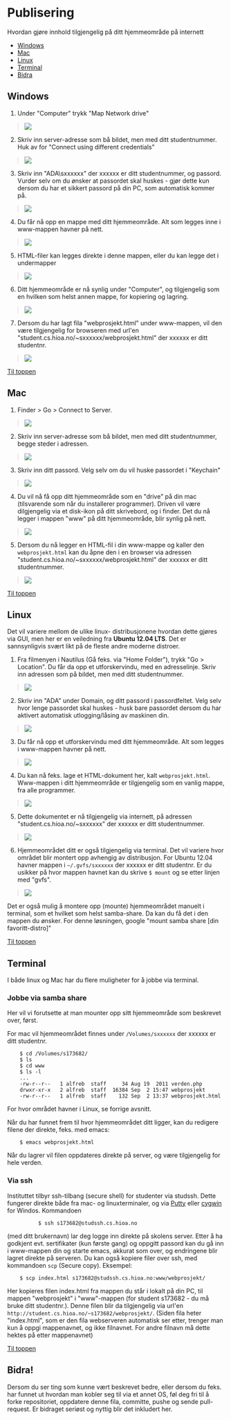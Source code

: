 # Publisering 
Hvordan gjøre innhold tilgjengelig på ditt hjemmeområde på internett

* [Windows](#windows)
* [Mac](#mac)
* [Linux](#linux)
* [Terminal](#terminal)
* [Bidra](#bidra)

## Windows
1. Under "Computer" trykk "Map Network drive"
>![](ms_step1.png)

2. Skriv inn server-adresse som bå bildet, men med ditt studentnummer. Huk av for "Connect using different credentials"
>![](ms_step2.png)

3. Skriv inn "ADA\sxxxxxx" der xxxxxx er ditt studentnummer, og passord. Vurder selv om du ønsker at passordet skal huskes - gjør dette kun dersom du har et sikkert passord på din PC, som automatisk kommer på.
>![](ms_step3.png)

4. Du får nå opp en mappe med ditt hjemmeområde. Alt som legges inne i www-mappen havner på nett.
>![](ms_step4.png)

5. HTML-filer kan legges direkte i denne mappen, eller du kan legge det i undermapper
>![](ms_step5.png)

6. Ditt hjemmeområde er nå synlig under "Computer", og tilgjengelig som en hvilken som helst annen mappe, for kopiering og lagring.
>![](ms_step6.png)

7. Dersom du har lagt fila "webprosjekt.html" under www-mappen, vil den være tilgjengelig for browseren med url'en "student.cs.hioa.no/~sxxxxxx/webprosjekt.html" der xxxxxx er ditt studentnr.
>![](ms_step7.png)

[Til toppen](#publisering)


## Mac

1. Finder > Go > Connect to Server.
>![](mac_step1.png)

2. Skriv inn server-adresse som bå bildet, men med ditt studentnummer, begge steder i adressen. 
>![](mac_step2.png)

3. Skriv inn ditt passord. Velg selv om du vil huske passordet i "Keychain"
>![](mac_step3.png)

4. Du vil nå få opp ditt hjemmeområde som en "drive" på din mac (tilsvarende som når du installerer programmer). Driven vil være dilgjengelig via et disk-ikon på ditt skrivebord, og i finder. Det du nå legger i mappen "www" på ditt hjemmeområde, blir synlig på nett.
>![](mac_step5.png)

5. Dersom du nå legger en HTML-fil i din www-mappe og kaller den `webprosjekt.html` kan du åpne den i en browser via adressen "student.cs.hioa.no/~sxxxxxx/webprosjekt.html" der xxxxxx er ditt studentnummer.
>![](mac_step6.png)


[Til toppen](#publisering) 



## Linux

Det vil variere mellom de ulike linux- distribusjonene hvordan dette gjøres via GUI, men her er en veiledning fra **Ubuntu 12.04 LTS**. Det er sannsynligvis svært likt på de fleste andre moderne distroer.

1. Fra filmenyen i Nautilus (Gå feks. via "Home Folder"), trykk "Go > Location". Du får da opp et utforskervindu, med en adresselinje. Skriv inn adressen som på bildet, men med ditt studentnummer.
>![](linux_step1.png)

2. Skriv inn "ADA" under Domain, og ditt passord i passordfeltet. Velg selv hvor lenge passordet skal huskes - husk bare passordet dersom du har aktivert automatisk utlogging/låsing av maskinen din.
>![](linux_step2.png)

3. Du får nå opp et utforskervindu med ditt hjemmeområde. Alt som legges i www-mappen havner på nett.
>![](linux_step3.png)

4. Du kan nå feks. lage et HTML-dokument her, kalt `webprosjekt.html`. Www-mappen i ditt hjemmeområde er tilgjengelig som en vanlig mappe, fra alle programmer.
>![](linux_step4.png)

5. Dette dokumentet er nå tilgjengelig via internett, på adressen "student.cs.hioa.no/~sxxxxxx" der xxxxxx er ditt studentnummer.
>![](linux_step5.png)

6. Hjemmeområdet ditt er også tilgjengelig via terminal. Det vil variere hvor området blir montert opp avhengig av distribusjon. For Ubuntu 12.04 havner mappen i `~/.gvfs/sxxxxxx` der xxxxxx er ditt studentnr. Er du usikker på hvor mappen havnet kan du skrive `$ mount` og se etter linjen med "gvfs". 
>![](linux_step6.png)

Det er også mulig å montere opp (mounte) hjemmeområdet manuelt i terminal, som et hvilket som helst samba-share. Da kan du få det i den mappen du ønsker. For denne løsningen, google "mount samba share [din favoritt-distro]"

[Til toppen](#publisering)


## Terminal
I både linux og Mac har du flere muligheter for å jobbe via terminal. 

### Jobbe via samba share
Her vil vi forutsette at man mounter opp sitt hjemmeområde som beskrevet over, først.

For mac vil hjemmeområdet finnes under `/Volumes/sxxxxxx` der xxxxxx er ditt studentnr.

    	$ cd /Volumes/s173682/
		$ ls
		$ cd www
		$ ls -l
		...
		-rw-r--r--   1 alfreb  staff     34 Aug 19  2011 verden.php
		drwxr-xr-x   2 alfreb  staff  16384 Sep  2 15:47 webprosjekt
		-rw-r--r--   1 alfreb  staff    132 Sep  2 13:37 webprosjekt.html 

For hvor området havner i Linux, se forrige avsnitt. 

Når du har funnet frem til hvor hjemmeområdet ditt ligger, kan du redigere filene der direkte, feks. med emacs:

		$ emacs webprosjekt.html

Når du lagrer vil filen oppdateres direkte på server, og være tilgjengelig for hele verden.		

### Via ssh
Instituttet tilbyr ssh-tilbang (secure shell) for studenter via studssh. Dette fungerer direkte både fra  mac- og linuxterminaler, og via [Putty](http://www.chiark.greenend.org.uk/~sgtatham/putty/download.html) eller [cygwin](http://www.cygwin.com/) for Windos. Kommandoen 


	    	  $ ssh s173682@studssh.cs.hioa.no


(med ditt brukernavn) lar deg logge inn direkte på skolens server. Etter å ha godkjent evt. sertifikater (kun første gang) og oppgitt passord kan du gå inn i www-mappen din og starte emacs, akkurat som over, og endringene blir lagret direkte på serveren. Du kan også kopiere filer over ssh, med kommandoen `scp` (Secure copy). Eksempel:


		$ scp index.html s173682@studssh.cs.hioa.no:www/webprosjekt/


Her kopieres filen index.html fra mappen du står i lokalt på din PC, til mappen "webprosjekt" i "www"-mappen (for student s173682 - du må bruke ditt studentnr.). Denne filen blir da tilgjengelig via url'en `http://student.cs.hioa.no/~s173682/webprosjekt/`. (Siden fila heter "index.html", som er den fila webserveren automatisk ser etter, trenger man kun å oppgi mappenavnet, og ikke filnavnet. For andre filnavn må dette hektes på etter mappenavnet)

[Til toppen](#publisering)

## Bidra!

Dersom du ser ting som kunne vært beskrevet bedre, eller dersom du feks. har funnet ut hvordan man kobler seg til via et annet OS, føl deg fri til å forke repositoriet, oppdatere denne fila, committe, pushe og sende pull-request. Er bidraget seriøst og nyttig blir det inkludert her.
